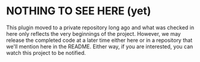 # NOTHING TO SEE HERE (yet) #

This plugin moved to a private repository long ago and what was checked in here only reflects the very beginnings of the project.  However, we may release the completed code at a later time either here or in a repository that we'll mention here in the README.  Either way, if you are interested, you can watch this project to be notified.
